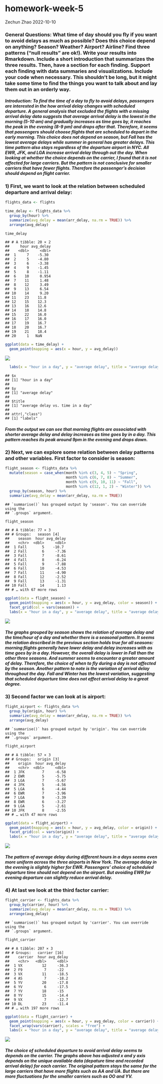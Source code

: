homework-week-5
================
Zechun Zhao
2022-10-10

### General Questions: What time of day should you fly if you want to avoid delays as much as possible? Does this choice depend on anything? Season? Weather? Airport? Airline? Find three patterns (“null results” are ok!). Write your results into Rmarkdown. Include a short introduction that summarizes the three results. Then, have a section for each finding. Support each finding with data summaries and visualizations. Include your code when necessary. This shouldn’t be long, but it might take some time to find the things you want to talk about and lay them out in an orderly way.

##### Introduction: To find the time of a day to fly to avoid delays, passengers are interested in the how arrival delay changes with scheduled departure. A general analysis that excluded the flights with a missing arrival delay data suggests that average arrival delay is the lowest in the morning (5-10 am) and gradually increases as time goes by, it reaches the peak in the evening (8-9 pm) and drops after that. Therefore, it seems that passengers should choose flights that are scheduled to depart in the early morning. This choice does not depend on season, but Fall has the lowest average delays while summer in general has greater delays. This time pattern also stays regardless of the departure airport in NYC. All EWR, JFK, and LGA increase arrival delay through out the day. When looking at whether the choice depends on the carrier, I found that it is not affected for large carriers. But the pattern is not conclusive for smaller carriers that have fewer flights. Therefore the passenger’s decision should depend on flight carrier.

### 1) First, we want to look at the relation between scheduled departure and arrival delay:

``` r
flights_data <- flights

time_delay <- flights_data %>%
  group_by(hour) %>% 
  summarize(avg_delay = mean(arr_delay, na.rm = TRUE)) %>% 
  arrange(avg_delay)

time_delay
```

    ## # A tibble: 20 × 2
    ##     hour avg_delay
    ##    <dbl>     <dbl>
    ##  1     7    -5.30 
    ##  2     5    -4.80 
    ##  3     6    -3.38 
    ##  4     9    -1.45 
    ##  5     8    -1.11 
    ##  6    10     0.954
    ##  7    11     1.48 
    ##  8    12     3.49 
    ##  9    13     6.54 
    ## 10    14     9.20 
    ## 11    23    11.8  
    ## 12    15    12.3  
    ## 13    16    12.6  
    ## 14    18    14.8  
    ## 15    22    16.0  
    ## 16    17    16.0  
    ## 17    19    16.7  
    ## 18    20    16.7  
    ## 19    21    18.4  
    ## 20     1   NaN

``` r
ggplot(data = time_delay) +
  geom_point(mapping = aes(x = hour, y = avg_delay))
```

![](homework-week-5_files/figure-gfm/unnamed-chunk-2-1.png)<!-- -->

``` r
  labs(x = "hour in a day", y = "average delay", title = "average delay vs. time in a day")
```

    ## $x
    ## [1] "hour in a day"
    ## 
    ## $y
    ## [1] "average delay"
    ## 
    ## $title
    ## [1] "average delay vs. time in a day"
    ## 
    ## attr(,"class")
    ## [1] "labels"

##### From the output we can see that morning flights are associated with shorter average delay and delay increases as time goes by in a day. This pattern reaches its peak around 9pm in the evening and drops down.

### 2) Next, we can explore some relation between delay patterns and other variables. First factor to consider is season:

``` r
flight_season <- flights_data %>% 
  mutate(season = case_when(month %in% c(3, 4, 5) ~ "Spring",
                            month %in% c(6, 7, 8) ~ "Summer",
                            month %in% c(9, 10, 11) ~ "Fall",
                            month %in% c(12, 1, 2) ~ "Winter")) %>% 
  group_by(season, hour) %>% 
  summarize(avg_delay = mean(arr_delay, na.rm = TRUE))
```

    ## `summarise()` has grouped output by 'season'. You can override using the
    ## `.groups` argument.

``` r
flight_season
```

    ## # A tibble: 77 × 3
    ## # Groups:   season [4]
    ##    season  hour avg_delay
    ##    <chr>  <dbl>     <dbl>
    ##  1 Fall       5    -10.7 
    ##  2 Fall       6     -7.36
    ##  3 Fall       7     -8.61
    ##  4 Fall       8     -6.24
    ##  5 Fall       9     -7.88
    ##  6 Fall      10     -4.53
    ##  7 Fall      11     -4.90
    ##  8 Fall      12     -2.52
    ##  9 Fall      13     -1.31
    ## 10 Fall      14      1.13
    ## # … with 67 more rows

``` r
ggplot(data = flight_season) +
  geom_point(mapping = aes(x = hour, y = avg_delay, color = season)) +
  facet_grid(col = vars(season)) +
  labs(x = "hour in a day", y = "average delay", title = "average delay vs. time in a day")
```

![](homework-week-5_files/figure-gfm/unnamed-chunk-3-1.png)<!-- -->

##### The graphs grouped by season shows the relation of average delay and the time/hour of a day and whether there is a seasonal pattern. It seems the relation described in the previous section holds true for all seasons: morning flights generally have lower delay and delay increases with as time goes by in a day. However, the overall delay is lower in Fall than the other three seasons. And summer seems to encounter a greater amount of delay. Therefore, the choice of when to fly during a day is not affected by the season. Another pattern to note is the variation of arrival delay throughout the day. Fall and Winter has the lowest variation, suggesting that scheduled departure time does not affect arrival delay to a great degree.

### 3) Second factor we can look at is airport:

``` r
flight_airport <- flights_data %>%
  group_by(origin, hour) %>% 
  summarize(avg_delay = mean(arr_delay, na.rm = TRUE)) %>% 
  arrange(avg_delay)
```

    ## `summarise()` has grouped output by 'origin'. You can override using the
    ## `.groups` argument.

``` r
flight_airport
```

    ## # A tibble: 57 × 3
    ## # Groups:   origin [3]
    ##    origin  hour avg_delay
    ##    <chr>  <dbl>     <dbl>
    ##  1 JFK        7     -6.58
    ##  2 EWR        5     -5.75
    ##  3 LGA        7     -5.67
    ##  4 JFK        5     -4.56
    ##  5 LGA        6     -4.44
    ##  6 EWR        7     -3.96
    ##  7 LGA        9     -3.39
    ##  8 EWR        6     -3.27
    ##  9 LGA        5     -2.61
    ## 10 JFK        8     -2.55
    ## # … with 47 more rows

``` r
ggplot(data = flight_airport) +
  geom_point(mapping = aes(x = hour, y = avg_delay, color = origin)) +
  facet_grid(col = vars(origin)) +
  labs(x = "hour in a day", y = "average delay", title = "average delay vs. time in a day")
```

![](homework-week-5_files/figure-gfm/unnamed-chunk-4-1.png)<!-- -->

##### The pattern of average delay during different hours in a days seems even more uniform across the three airports in New York. The average delay in the evening is slightly higher for EWR. Passengers’ choice of scheduled departure time should not depend on the airport. But avoiding EWR for evening departure can slightly reduce arrival delay.

### 4) At last we look at the third factor carrier:

``` r
flight_carrier <- flights_data %>% 
  group_by(carrier, hour) %>% 
  summarize(avg_delay = mean(arr_delay, na.rm = TRUE)) %>% 
  arrange(avg_delay)
```

    ## `summarise()` has grouped output by 'carrier'. You can override using the
    ## `.groups` argument.

``` r
flight_carrier
```

    ## # A tibble: 207 × 3
    ## # Groups:   carrier [16]
    ##    carrier  hour avg_delay
    ##    <chr>   <dbl>     <dbl>
    ##  1 VX         12     -36.3
    ##  2 F9          7     -22  
    ##  3 VX         11     -18.5
    ##  4 AS          7     -18.2
    ##  5 YV         20     -17.8
    ##  6 YV          6     -17.5
    ##  7 YV         18     -15  
    ##  8 YV         15     -14.4
    ##  9 VX          7     -12.7
    ## 10 DL         23     -11.4
    ## # … with 197 more rows

``` r
ggplot(data = flight_carrier) +
  geom_point(mapping = aes(x = hour, y = avg_delay, color = carrier)) +
  facet_wrap(vars(carrier), scales = "free") +
  labs(x = "hour in a day", y = "average delay", title = "average delay vs. time in a day")
```

![](homework-week-5_files/figure-gfm/unnamed-chunk-5-1.png)<!-- -->

##### The choice of scheduled departure to avoid arrival delay seems to depends on the carrier. The graphs above has adjusted x and y axis depends on the unique available data (depature time and recorded arrival delay) for each carrier. The original pattern stays the same for the large carriers that have more flights such as AA and UA. But there are more fluctuations for the smaller carriers such as OO and YV.
